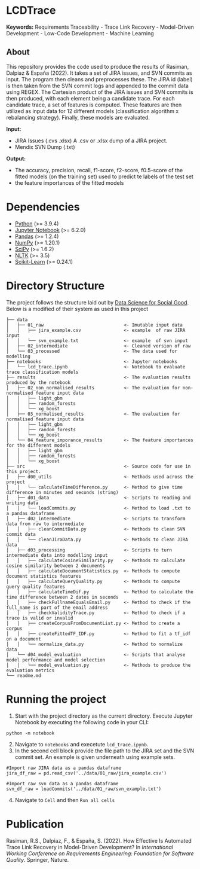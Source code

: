 # LCDTrace
**Keywords:** Requirements Traceability - Trace Link Recovery - Model-Driven Development - Low-Code Development - Machine Learning

## About
This repository provides the code used to produce the results of Rasiman, Dalpiaz & España (2022). It takes a set of JIRA issues, and SVN commits as input. The program then cleans and preprocesses these. The JIRA id (label) is then taken from the SVN commit logs and appended to the commit data using REGEX. The Cartesian product of the JIRA issues and SVN commits is then produced, with each element being a candidate trace. For each candidate trace, a set of features is computed. These features are then utilized as input data for 12 different models (classification algorithm x rebalancing strategy). Finally, these models are evaluated.

**Input:**
* JIRA Issues (.cvs .xlsx)
    A .csv or .xlsx dump of a JIRA project.
* Mendix SVN Dump (.txt)

**Output:**
* The accuracy, precision, recall, f1-score, f2-score, f0.5-score of the fitted models (on the training set) used to predict te labels of the test set
* the feature importances of the fitted models

# Dependencies
* [Python](https://www.python.org/) (>= 3.9.4)
* [Jupyter Notebook](https://jupyter.org/) (>=  6.2.0)
* [Pandas](https://pandas.pydata.org/) (>=  1.2.4)
* [NumPy](https://numpy.org/) (>=  1.20.1)
* [SciPy](https://scipy.org/) (>=  1.6.2)
* [NLTK](https://www.nltk.org/) (>=  3.5)
* [Scikit-Learn](https://scikit-learn.org) (>=  0.24.1)

# Directory Structure
The project follows the structure laid out by [Data Science for Social Good](https://github.com/dssg/hitchhikers-guide). Below is a modified of their system as used in this project
```
├── data  
│   ├── 01_raw                              <- Imutable input data
│   │   ├── jira_example.csv                <- example  of raw JIRA input
│   │   └── svn_example.txt                 <- example  of svn input
│   ├── 02_intermediate                     <- Cleaned version of raw
│   └── 03_processed                        <- The data used for modelling 
├── notebooks                               <- Jupyter notebooks
│   └── lcd_trace.ipynb                     <- Notebook to evaluate trace classification models
├── results                                 <- The evaluation results produced by the notebook
│   ├── 02_non_normalised_results           <- The evaluation for non-normalised feature input data
│   │   ├── light_gbm              
│   │   ├── random_forests
│   │   └── xg_boost  
│   ├── 03_normalised_results               <- The evaluation for normalised feature input data
│   │   ├── light_gbm              
│   │   ├── random_forests
│   │   └── xg_boost  
│   └── 04_feature_imporance_results        <- The feature importances for the different models
│   │   ├── light_gbm              
│   │   ├── random_forests
│   │   └── xg_boost  
├── src                                     <- Source code for use in this project.
│   ├── d00_utils                           <- Methods used across the project
│   │   └── calculateTimeDifference.py      <- Method to give time difference in minutes and seconds (string)
│   ├── d01_data                            <- Scripts to reading and writing data
│   │   └── loadCommits.py                  <- Method to load .txt to a pandas dataframe
│   ├── d02_intermediate                    <- Scripts to transform data from raw to intermediate
│   │   ├── cleanCommitData.py              <- Methods to clean SVN commit data
│   │   └── cleanJiraData.py                <- Methods to clean JIRA data
│   ├── d03_processing                      <- Scripts to turn intermediate data into modelling input
│   │   ├── calculateCosineSimilarity.py    <- Methods to calculate cosine similarity between 2 documents
│   │   ├── calculateDocumentStatistics.py  <- Methods to compute document statistics features
│   │   ├── calculateQueryQuality.py        <- Methods to compute query quality features
│   │   ├── calculateTimeDif.py             <- Method to calculate the time difference between 2 dates in seconds
│   │   ├── checkFullnameEqualsEmail.py     <- Method to check if the full_name is part of the email address
│   │   ├── checkValidityTrace.py           <- Method to check if a trace is valid or invalid
│   │   ├── createCorpusFromDocumentList.py <- Method to create a corpus
│   │   ├── createFittedTF_IDF.py           <- Method to fit a tf_idf on a document
│   │   └── normalize_data.py               <- Method to normalize data
│   └── d04_model_evaluation                <- Scripts that analyse model performance and model selection
│   │   └── model_evaluation.py             <- Methods to produce the evaluation metrics
└── readme.md                 
```

# Running the project
1. Start with the project directory as the current directory. Execute Jupyter Notebook by executing the following code in your CLI:
```
python -m notebook
```
2. Navigate to ```notebooks``` and execetute ```lcd_trace.ipynb```.
3. In the second cell block provide the file path to the JIRA set and the SVN commit set. An example is given underneath using example sets.
```
#Import raw JIRA data as a pandas dataframe
jira_df_raw = pd.read_csv('../data/01_raw/jira_example.csv')

#Import raw svn data as a pandas dataframe
svn_df_raw = loadCommits('../data/01_raw/svn_example.txt')
```
4. Navigate to ```Cell``` and then ```Run all cells```


# Publication
Rasiman, R.S., Dalpiaz, F., & España, S. (2022). How Effective Is Automated Trace Link Recovery in Model-Driven Development? In *International Working Conference on Requirements Engineering: Foundation for Software Quality*. Springer, Nature.
